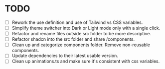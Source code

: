 # TODO
- [ ] Rework the use definition and use of Tailwind vs CSS variables.
- [ ] Simplify theme switcher into Dark or Light mode only with a single click.
- [ ] Refactor and rename files outside src folder to be more descriptive.
- [ ] Refactor shadcn into the src folder and share /components.
- [ ] Clean up and categorize components folder. Remove non-reusable components.
- [ ] Update dependencies to their latest usable version.
- [ ] Clean up animations.ts and make sure it's consistent with css variables. 